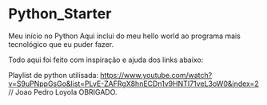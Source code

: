 # Python_Starter
Meu início no Python Aqui inclui do meu hello world ao programa mais tecnológico que eu puder fazer.





Todo aqui foi feito com inspiração e ajuda dos links abaixo:

Playlist de python utilisada: https://www.youtube.com/watch?v=S9uPNppGsGo&list=PLvE-ZAFRgX8hnECDn1v9HNTI71veL3oW0&index=2 // Joao Pedro Loyola OBRIGADO.

